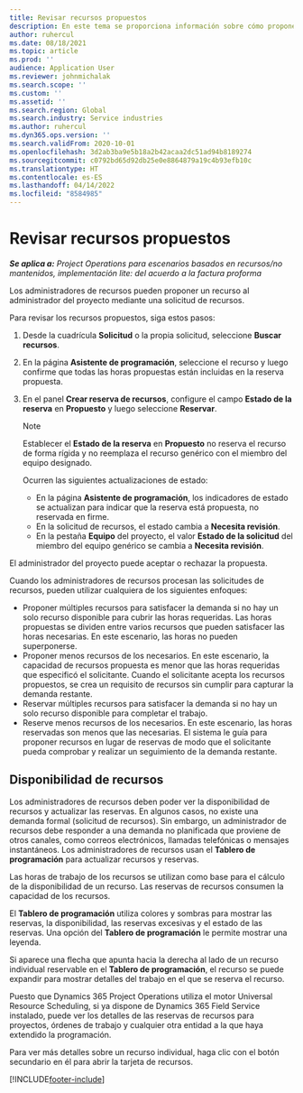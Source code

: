 ```yaml
---
title: Revisar recursos propuestos
description: En este tema se proporciona información sobre cómo proponer recursos de proyecto.
author: ruhercul
ms.date: 08/18/2021
ms.topic: article
ms.prod: ''
audience: Application User
ms.reviewer: johnmichalak
ms.search.scope: ''
ms.custom: ''
ms.assetid: ''
ms.search.region: Global
ms.search.industry: Service industries
ms.author: ruhercul
ms.dyn365.ops.version: ''
ms.search.validFrom: 2020-10-01
ms.openlocfilehash: 3d2ab3ba9e5b18a2b42acaa2dc51ad94b8189274
ms.sourcegitcommit: c0792bd65d92db25e0e8864879a19c4b93efb10c
ms.translationtype: HT
ms.contentlocale: es-ES
ms.lasthandoff: 04/14/2022
ms.locfileid: "8584985"
---
```

# <a name="review-proposed-resources"></a>Revisar recursos propuestos

_**Se aplica a:** Project Operations para escenarios basados en recursos/no mantenidos, implementación lite: del acuerdo a la factura proforma_

Los administradores de recursos pueden proponer un recurso al administrador del proyecto mediante una solicitud de recursos.

Para revisar los recursos propuestos, siga estos pasos:

1. Desde la cuadrícula **Solicitud** o la propia solicitud, seleccione **Buscar recursos**.
2. En la página **Asistente de programación**, seleccione el recurso y luego confirme que todas las horas propuestas están incluidas en la reserva propuesta.
3. En el panel **Crear reserva de recursos**, configure el campo **Estado de la reserva** en **Propuesto** y luego seleccione **Reservar**.

    > [!NOTE]
    > Establecer el **Estado de la reserva** en **Propuesto** no reserva el recurso de forma rígida y no reemplaza el recurso genérico con el miembro del equipo designado.

    Ocurren las siguientes actualizaciones de estado:

    - En la página **Asistente de programación**, los indicadores de estado se actualizan para indicar que la reserva está propuesta, no reservada en firme.
    - En la solicitud de recursos, el estado cambia a **Necesita revisión**.
    - En la pestaña **Equipo** del proyecto, el valor **Estado de la solicitud** del miembro del equipo genérico se cambia a **Necesita revisión**.

El administrador del proyecto puede aceptar o rechazar la propuesta.

Cuando los administradores de recursos procesan las solicitudes de recursos, pueden utilizar cualquiera de los siguientes enfoques:

- Proponer múltiples recursos para satisfacer la demanda si no hay un solo recurso disponible para cubrir las horas requeridas. Las horas propuestas se dividen entre varios recursos que pueden satisfacer las horas necesarias. En este escenario, las horas no pueden superponerse.
- Proponer menos recursos de los necesarios. En este escenario, la capacidad de recursos propuesta es menor que las horas requeridas que especificó el solicitante. Cuando el solicitante acepta los recursos propuestos, se crea un requisito de recursos sin cumplir para capturar la demanda restante.
- Reservar múltiples recursos para satisfacer la demanda si no hay un solo recurso disponible para completar el trabajo.
- Reserve menos recursos de los necesarios. En este escenario, las horas reservadas son menos que las necesarias. El sistema le guía para proponer recursos en lugar de reservas de modo que el solicitante pueda comprobar y realizar un seguimiento de la demanda restante.

## <a name="resource-availability"></a>Disponibilidad de recursos

Los administradores de recursos deben poder ver la disponibilidad de recursos y actualizar las reservas. En algunos casos, no existe una demanda formal (solicitud de recursos). Sin embargo, un administrador de recursos debe responder a una demanda no planificada que proviene de otros canales, como correos electrónicos, llamadas telefónicas o mensajes instantáneos. Los administradores de recursos usan el **Tablero de programación** para actualizar recursos y reservas.

Las horas de trabajo de los recursos se utilizan como base para el cálculo de la disponibilidad de un recurso. Las reservas de recursos consumen la capacidad de los recursos.

El **Tablero de programación** utiliza colores y sombras para mostrar las reservas, la disponibilidad, las reservas excesivas y el estado de las reservas. Una opción del **Tablero de programación** le permite mostrar una leyenda.

Si aparece una flecha que apunta hacia la derecha al lado de un recurso individual reservable en el **Tablero de programación**, el recurso se puede expandir para mostrar detalles del trabajo en el que se reserva el recurso.

Puesto que Dynamics 365 Project Operations utiliza el motor Universal Resource Scheduling, si ya dispone de Dynamics 365 Field Service instalado, puede ver los detalles de las reservas de recursos para proyectos, órdenes de trabajo y cualquier otra entidad a la que haya extendido la programación.

Para ver más detalles sobre un recurso individual, haga clic con el botón secundario en él para abrir la tarjeta de recursos.



[!INCLUDE[footer-include](../includes/footer-banner.md)]
